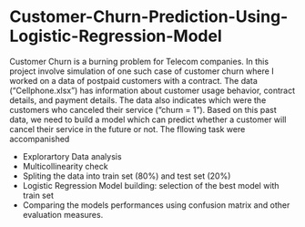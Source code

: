 # Customer-Churn-Prediction-Using-Logistic-Regression-Model

Customer Churn is a burning problem for Telecom companies. In this project involve simulation of one such case of customer churn where I worked on a data of postpaid customers with a contract. The data (“Cellphone.xlsx”) has information about customer usage behavior, contract details, and payment details. The data also indicates which were the customers who canceled their service (“churn = 1”). Based on this past data, we need to build a model which can predict whether a customer will cancel their service in the future or not. The fllowing task were accompanished
- Explorartory Data analysis
- Multicollinearity check
- Spliting the data into train set (80%) and test set (20%)
- Logistic Regression Model building: selection of the best model with train set
- Comparing the models performances using confusion matrix and other evaluation measures.
